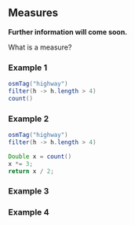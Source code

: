 ## Measures

**Further information will come soon.**

What is a measure?

### Example 1

```java
osmTag("highway")
filter(h -> h.length > 4)
count()
```

### Example 2

```java
osmTag("highway")
filter(h -> h.length > 4)

Double x = count()
x *= 3;
return x / 2;
```

### Example 3

### Example 4
